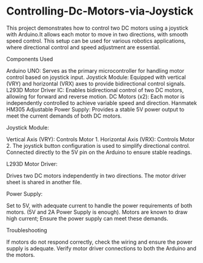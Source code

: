 # Controlling-Dc-Motors-via-Joystick
This project demonstrates how to control two DC motors using a joystick with Arduino.It allows each motor to move in two directions, with smooth speed control. This setup can be used for various robotics applications, where directional control and speed adjustment are essential.

Components Used

Arduino UNO: Serves as the primary microcontroller for handling motor control based on joystick input.
Joystick Module: Equipped with vertical (VRY) and horizontal (VRX) axes to provide bidirectional control signals.
L293D Motor Driver IC: Enables bidirectional control of two DC motors, allowing for forward and reverse motion.
DC Motors (x2): Each motor is independently controlled to achieve variable speed and direction.
Hanmatek HM305 Adjustable Power Supply: Provides a stable 5V power output to meet the current demands of both DC motors. 

Joystick Module:

Vertical Axis (VRY): Controls Motor 1.
Horizontal Axis (VRX): Controls Motor 2.
The joystick button configuration is used to simplify directional control.
Connected directly to the 5V pin on the Arduino to ensure stable readings.

L293D Motor Driver:

Drives two DC motors independently in two directions.
The motor driver sheet is shared in another file.

Power Supply:

Set to 5V, with adequate current to handle the power requirements of both motors. (5V and 2A Power Supply is enough). 
Motors are known to draw high current; Ensure the power supply can meet these demands.

Troubleshooting

If motors do not respond correctly, check the wiring and ensure the power supply is adequate.
Verify motor driver connections to both the Arduino and the motors.
